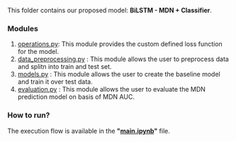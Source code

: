 This folder contains our proposed model: **BiLSTM - MDN + Classifier**. 
### Modules
1. [operations.py](operations.py): This module provides the custom defined loss function for the model.
2. [data_preprocessing.py](data_preprocessing.py) : This module allows the user to preprocess data and splitn into train and test set.
3. [models.py](models.py) : This module allows the user to create the baseline model and train it over test data.
4. [evaluation.py](evaluation.py) : This module allows the user to evaluate the MDN prediction model on basis of MDN AUC.

### How to run?

The execution flow is available in the **"[main.ipynb](main.ipynb)"** file.
